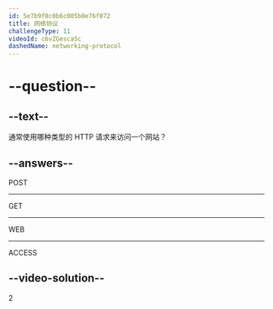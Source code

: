 ```yaml
---
id: 5e7b9f0c0b6c005b0e76f072
title: 网络协议
challengeType: 11
videoId: c6vZGescaSc
dashedName: networking-protocol
---
```


# --question--

## --text--

通常使用哪种类型的 HTTP 请求来访问一个网站？

## --answers--

POST

---

GET

---

WEB

---

ACCESS

## --video-solution--

2
